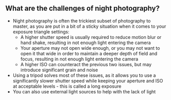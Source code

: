 ## What are the challenges of night photography?

- Night photography is often the trickiest subset of photography to master, as you are put in a bit of a sticky situation when it comes to your exposure triangle settings:
	- A higher shutter speed is usually required to reduce motion blur or hand shake, resulting in not enough light entering the camera
	- Your aperture may not open wide enough, or you may not want to open it that wide in order to maintain a deeper depth of field and focus, resulting in not enough light entering the camera
	- A higher ISO can counteract the previous two issues, but may introduce significant grain and noise
- Using a tripod solves most of these issues, as it allows you to use a significantly slower shutter speed while keeping your aperture and ISO at acceptable levels - this is called a long exposure
- You can also use external light sources to help with the lack of light